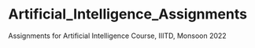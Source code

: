 # Artificial_Intelligence_Assignments
Assignments for Artificial Intelligence Course, IIITD, Monsoon 2022
